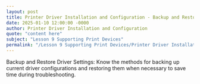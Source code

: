 ```yaml
---
layout: post
title: Printer Driver Installation and Configuration - Backup and Restore Driver Settings
date: 2025-01-10 12:00:00 -0000
author: Printer Driver Installation and Configuration
quote: "content here"
subject: "Lesson 9 Supporting Print Devices"
permalink: "/Lesson 9 Supporting Print Devices/Printer Driver Installation and Configuration/Printer Driver Installation and Configuration - Backup and Restore Driver Settings"
---
```


Backup and Restore Driver Settings: Know the methods for backing up current driver configurations and restoring them when necessary to save time during troubleshooting.
